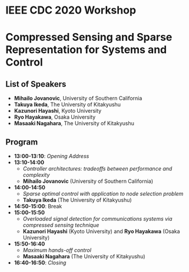 
# IEEE CDC 2020 Workshop
# Compressed Sensing and Sparse Representation for Systems and Control

## List of Speakers
- **Mihailo Jovanovic**, University of Southern California
- **Takuya Ikeda**, The University of Kitakyushu
- **Kazunori Hayashi**, Kyoto University
- **Ryo Hayakawa**, Osaka University
- **Masaaki Nagahara**, The University of Kitakyushu

## Program
- **13:00-13:10**: *Opening Address*
- **13:10-14:00** 
  - *Controller architectures: tradeoffs between performance and complexity*
  - **Mihailo Jovanovic** (University of Southern California)
- **14:00-14:50**
  - *Sparse optimal control with application to node selection problem*
  - **Takuya Ikeda** (The University of Kitakyushu)
- **14:50-15:00**: Break
- **15:00-15:50**
  - *Overloaded signal detection for communications systems via compressed sensing technique*
  - **Kazunori Hayashi** (Kyoto University) and **Ryo Hayakawa** (Osaka University)
- **15:50-16:40**
  - *Maximum hands-off control*
  - **Masaaki Nagahara** (The University of Kitakyushu)
- **16:40-16:50**: *Closing*
